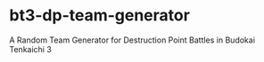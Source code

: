 # bt3-dp-team-generator
A Random Team Generator for Destruction Point Battles in Budokai Tenkaichi 3
